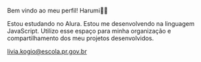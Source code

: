 Bem vindo ao meu perfil! Harumi💙💙

Estou estudando no Alura. 
Estou me desenvolvendo na linguagem JavaScript. 
Utilizo esse espaço para minha organização e compartilhamento dos meu projetos desenvolvidos.

livia.kogio@escola.pr.gov.br
